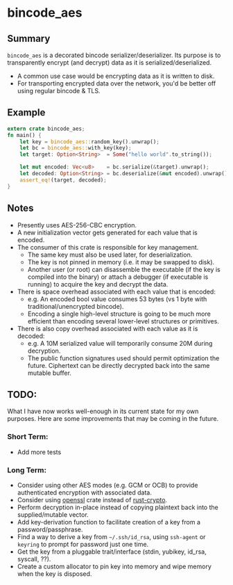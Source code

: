 # bincode_aes

## Summary
`bincode_aes` is a decorated bincode serializer/deserializer.
Its purpose is to transparently encrypt (and decrypt) data as it is serialized/deserialized.
* A common use case would be encrypting data as it is written to disk.
* For transporting encrypted data over the network, you'd be better off using regular bincode & TLS.

## Example
```rust
extern crate bincode_aes;
fn main() {
    let key = bincode_aes::random_key().unwrap();
    let bc = bincode_aes::with_key(key);
    let target: Option<String>  = Some("hello world".to_string());

    let mut encoded: Vec<u8>    = bc.serialize(&target).unwrap();
    let decoded: Option<String> = bc.deserialize(&mut encoded).unwrap();
    assert_eq!(target, decoded);
}
```

## Notes
* Presently uses AES-256-CBC encryption.
* A new initialization vector gets generated for each value that is encoded.
* The consumer of this crate is responsible for key management.
  * The same key must also be used later, for deserialization.
  * The key is not pinned in memory (i.e. it may be swapped to disk).
  * Another user (or root) can disassemble the executable (if the key is compiled into the binary) or attach a debugger (if executable is running) to acquire the key and decrypt the data.
* There is space overhead associated with each value that is encoded:
  * e.g. An encoded bool value consumes 53 bytes (vs 1 byte with traditional/unencrypted bincode).
  * Encoding a single high-level structure is going to be much more efficient than encoding several lower-level structures or primitives.
* There is also copy overhead associated with each value as it is decoded:
  * e.g. A 10M serialized value will temporarily consume 20M during decryption.
  * The public function signatures used should permit optimization the future. Ciphertext can be directly decrypted back into the same mutable buffer.

## TODO:

What I have now works well-enough in its current state for my own purposes.
Here are some improvements that may be coming in the future.

### Short Term:
* Add more tests

### Long Term:
* Consider using other AES modes (e.g. GCM or OCB) to provide authenticated encryption with associated data.
* Consider using [openssl](https://crates.io/crates/openssl) crate instead of [rust-crypto](https://crates.io/crates/rust-crypto).
* Perform decryption in-place instead of copying plaintext back into the supplied/mutable vector.
* Add key-derivation function to facilitate creation of a key from a password/passphrase.
* Find a way to derive a key from `~/.ssh/id_rsa`, using `ssh-agent` or `keyring` to prompt for password just one time.
* Get the key from a pluggable trait/interface (stdin, yubikey, id_rsa, syscall, ??).
* Create a custom allocator to pin key into memory and wipe memory when the key is disposed.
